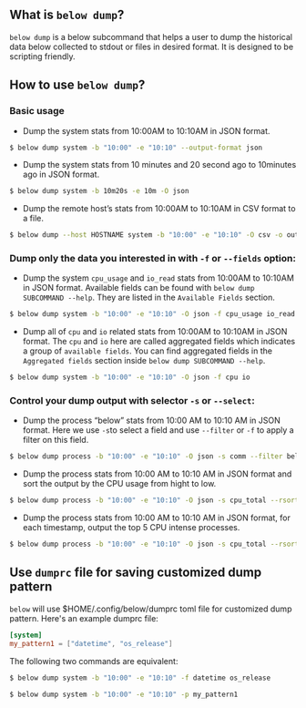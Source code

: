 ## What is `below dump`?

`below dump` is a below subcommand that helps a user to dump the historical data below collected to stdout or files in desired format. It is designed to be scripting friendly.

## How to use `below dump`?

### Basic usage

* Dump the system stats from 10:00AM to 10:10AM in JSON format.

```bash
$ below dump system -b "10:00" -e "10:10" --output-format json
```
* Dump the system stats from 10 minutes and 20 second ago to 10minutes ago in JSON format.

```bash
$ below dump system -b 10m20s -e 10m -O json
```
* Dump the remote host’s stats from 10:00AM to 10:10AM in CSV format to a file.

```bash
$ below dump --host HOSTNAME system -b "10:00" -e "10:10" -O csv -o output.csv
```

### Dump only the data you interested in with `-f` or `--fields` option:

* Dump the system `cpu_usage` and `io_read` stats from 10:00AM to 10:10AM in JSON format. Available fields can be found with `below dump SUBCOMMAND --help`. They are listed in the  `Available Fields` section.

```bash
$ below dump system -b "10:00" -e "10:10" -O json -f cpu_usage io_read
```
* Dump all of `cpu` and `io` related stats from 10:00AM to 10:10AM in JSON format. The `cpu` and `io` here are called aggregated fields which indicates a group of `available fields`. You can find aggregated fields in the `Aggregated fields` section inside `below dump SUBCOMMAND --help`.

```bash
$ below dump system -b "10:00" -e "10:10" -O json -f cpu io
```

### Control your dump output with selector `-s` or `--select`:

* Dump the process “below” stats from 10:00 AM to 10:10 AM in JSON format. Here we use `-s`to select a field and use `--filter` or `-f` to apply a filter on this field.

```bash
$ below dump process -b "10:00" -e "10:10" -O json -s comm --filter below*
```
* Dump the process stats from 10:00 AM to 10:10 AM in JSON format and sort the output by the CPU usage from hight to low.

```bash
$ below dump process -b "10:00" -e "10:10" -O json -s cpu_total --rsort
```
* Dump the process stats from 10:00 AM to 10:10 AM in JSON format, for each timestamp, output the top 5 CPU intense processes.

```bash
$ below dump process -b "10:00" -e "10:10" -O json -s cpu_total --rsort --top 5
```

## Use `dumprc` file for saving customized dump pattern

`below` will use $HOME/.config/below/dumprc toml file for customized dump pattern. Here's an example dumprc file:

```toml
[system]
my_pattern1 = ["datetime", "os_release"]
```

The following two commands are equivalent:

```bash
$ below dump system -b "10:00" -e "10:10" -f datetime os_release

$ below dump system -b "10:00" -e "10:10" -p my_pattern1
```
